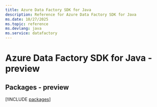 ```yaml
---
title: Azure Data Factory SDK for Java
description: Reference for Azure Data Factory SDK for Java
ms.date: 10/27/2025
ms.topic: reference
ms.devlang: java
ms.service: datafactory
---
```

# Azure Data Factory SDK for Java - preview
## Packages - preview
[!INCLUDE [packages](data-factory-index.md)]